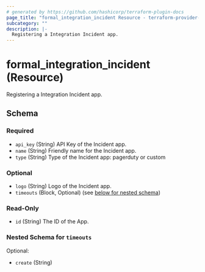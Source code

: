 ```yaml
---
# generated by https://github.com/hashicorp/terraform-plugin-docs
page_title: "formal_integration_incident Resource - terraform-provider-formal"
subcategory: ""
description: |-
  Registering a Integration Incident app.
---
```


# formal_integration_incident (Resource)

Registering a Integration Incident app.



<!-- schema generated by tfplugindocs -->
## Schema

### Required

- `api_key` (String) API Key of the Incident app.
- `name` (String) Friendly name for the Incident app.
- `type` (String) Type of the Incident app: pagerduty or custom

### Optional

- `logo` (String) Logo of the Incident app.
- `timeouts` (Block, Optional) (see [below for nested schema](#nestedblock--timeouts))

### Read-Only

- `id` (String) The ID of the App.

<a id="nestedblock--timeouts"></a>
### Nested Schema for `timeouts`

Optional:

- `create` (String)


